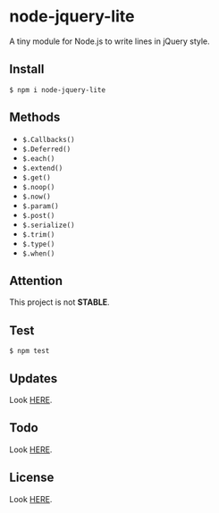 # node-jquery-lite
A tiny module for Node.js to write lines in jQuery style.

## Install
```
$ npm i node-jquery-lite
```

## Methods
- `$.Callbacks()`
- `$.Deferred()`
- `$.each()`
- `$.extend()`
- `$.get()`
- `$.noop()`
- `$.now()`
- `$.param()`
- `$.post()`
- `$.serialize()`
- `$.trim()`
- `$.type()`
- `$.when()`
    
## Attention
This project is not **STABLE**.

## Test
```
$ npm test
```

## Updates
Look [HERE](UPDATE.md).

## Todo
Look [HERE](TODO.md).

## License
Look [HERE](LICENSE.md).